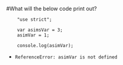 #What will the below code print out?

```
    "use strict";
    
    var asimsVar = 3;
    asimVar = 1;
    
    console.log(asimVar);
```
* `ReferenceError: asimVar is not defined`